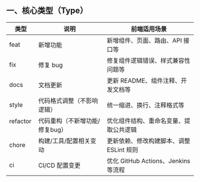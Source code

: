 ## 一、核心类型（Type）​​

| 类型              | 说明                           | 前端适用场景                             |
| ----------------- | ------------------------------ | ---------------------------------------- |
| feat​​            | 新增功能                       | 新增组件、页面、路由、API 接口等         |
| fix​​             | 修复 bug                       | 修复组件逻辑错误、样式兼容性问题等       |
| ​docs​​           | 文档更新                       | 更新 README、组件注释、开发文档等        |
| ​style​​          | 代码格式调整（不影响逻辑）     | 统一缩进、换行、注释格式等               |
| ​​refactor​     ​ | 代码重构（不新增功能/修复bug） | 优化组件结构、重命名变量、提取公共逻辑   |
| ​​chore​​         | 构建/工具/配置相关变动         | 更新依赖、修改构建脚本、调整 ESLint 规则 |
| ​​ci​​            | CI/CD 配置变更                 | 优化 GitHub Actions、Jenkins 等流程      |
